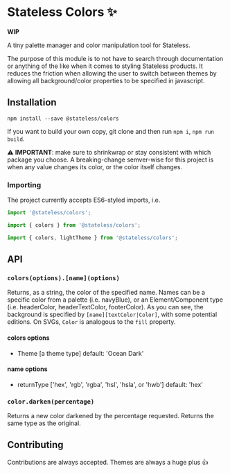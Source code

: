 # Stateless Colors ✨

**WIP**

A tiny palette manager and color manipulation tool for Stateless.

The purpose of this module is to not have to search through documentation or anything of the like when it comes to styling Stateless products. It reduces the friction when allowing the user to switch between themes by allowing all background/color properties to be specified in javascript.

## Installation

```
npm install --save @stateless/colors
```

If you want to build your own copy, git clone and then run `npm i`, `npm run build`.

⚠️️ **IMPORTANT**: make sure to shrinkwrap or stay consistent with which package you choose. A breaking-change semver-wise for this project is when any value changes its color, or the color itself changes.

### Importing

The project currently accepts ES6-styled imports, i.e.

```javascript
import '@stateless/colors';

import { colors } from '@stateless/colors';

import { colors, lightTheme } from '@stateless/colors';
```


## API

### `colors(options).[name](options)`

Returns, as a string, the color of the specified name. Names can be a specific color from a palette (i.e. navyBlue), or an Element/Component type (i.e. headerColor, headerTextColor, footerColor). As you can see, the background is specified by `[name][textColor|Color]`, with some potential editions. On SVGs, `Color` is analogous to the `fill` property.

#### colors options

- Theme [a theme type] default: 'Ocean Dark'


#### name options

- returnType ['hex', 'rgb', 'rgba', 'hsl', 'hsla', or 'hwb'] default: 'hex'


### `color.darken(percentage)`

Returns a new color darkened by the percentage requested. Returns the same type as the original.


## Contributing

Contributions are always accepted. Themes are always a huge plus 👍
